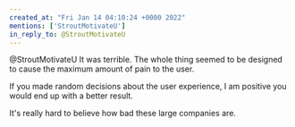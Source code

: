 ```yaml
---
created_at: "Fri Jan 14 04:10:24 +0000 2022"
mentions: ['StroutMotivateU']
in_reply_to: @StroutMotivateU
---
```


@StroutMotivateU It was terrible. The whole thing seemed to be designed to cause the maximum amount of pain to the user.

If you made random decisions about the user experience, I am positive you would end up with a better result.

It's really hard to believe how bad these large companies are.